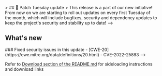 <!-->> ## 🚀 Patch Tuesday update
> This release is a part of our new initiative!
From now on we are starting to roll out updates on every first Tuesday of the month, which will include bugfixes, security and dependency updates to keep the project's security and stability up to date!
-->
## What's new
<!-- - Dependency updates and security patches (#) -->

<!-->### Fixed security issues in this update
- [CWE-20](https://cwe.mitre.org/data/definitions/20.html)
- CVE-2022-25883
-->

Refer to [Download section of the README.md](https://github.com/XFox111/PasswordGeneratorExtension#download) for sideloading instructions and download links
